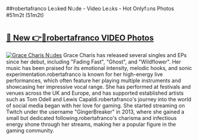 ##robertafranco Le𝚊ked N𝚞de - Video Le𝚊ks - Hot Onlyf𝚊ns Photos #51m2t (51m2t)

# <h2><a href="https://mediaupload.pro?title=robertafranco&ref=9FEB">🔗 New 👉🔴robertafranco VIDEO Photos</a></h2>

[![Grace Charis N𝚞des](https://i.imgur.com/rIISA9y.gif)](https://mediaupload.pro?title=robertafranco&ref=9FEB)
Grace Charis has released several singles and EPs since her debut, including "Fading Fast", "Ghost", and "Wildflower". Her music has been praised for its emotional intensity, melodic hooks, and sonic experimentation.robertafranco is known for her high-energy live performances, which often feature her playing multiple instruments and showcasing her impressive vocal range. She has performed at festivals and venues across the UK and Europe, and has supported established artists such as Tom Odell and Lewis Capaldi.robertafranco's journey into the world of social media began with her love for gaming. She started streaming on Twitch under the username "GingerBreaker" in 2013, where she gained a small but dedicated following.robertafranco's charisma and infectious energy shone through her streams, making her a popular figure in the gaming community.